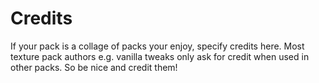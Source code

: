 # Credits

If your pack is a collage of packs your enjoy, specify credits here. Most texture pack authors e.g. vanilla tweaks only ask for credit when used in other packs. So be nice and credit them!